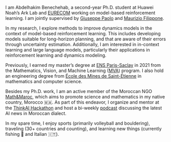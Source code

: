 I am Abdelhakim Benechehab, a second-year Ph.D. student at Huawei Noah’s Ark Lab and <a href='https://www.eurecom.fr/en/research/department-data-science'>EURECOM</a> working on model-based reinforcement learning. I am jointly supervised by <a href="https://scholar.google.com/citations?user=khT6tDsAAAAJ&hl=en">Giuseppe Paolo</a> and <a href="https://scholar.google.com/citations?user=ILUeAloAAAAJ&hl=en">Maurizio Filippone</a>.

In my research, I explore methods to improve dynamics models in the context of model-based reinforcement learning. This includes developing models suitable for long-horizon planning, and that are aware of their errors through uncertainty estimation. Additionally, I am interested in in-context learning and large language models, particularly their applications in reinforcement learning and dynamics modeling.

Previously, I earned my master’s degree at <a href="https://ens-paris-saclay.fr/">ENS Paris-Saclay</a> in 2021 from the Mathematics, Vision, and Machine Learning (<a href="https://www.master-mva.com/">MVA</a>) program. I also hold an engineering degree from <a href="https://www.mines-stetienne.fr/en/">École des Mines de Saint-Étienne</a> in mathematics and computer science.

Besides my Ph.D. work, I am an active member of the Moroccan NGO <a href='https://www.mathmaroc.org/'>Math&Maroc</a>, which aims to promote science and mathematics in my native country, Morocco 🇲🇦. As part of this endeavor, I organize and mentor at the <a href='https://thinkai.ma/'>ThinkAI Hackathon</a> and host a bi-weekly <a href='/projects/'>podcast</a> discussing the latest AI news in Moroccan dialect.

In my spare time, I enjoy sports (primarily volleyball and bouldering), traveling (30+ countries and counting), and learning new things (currently fishing 🎣 and Italian 🇮🇹).
